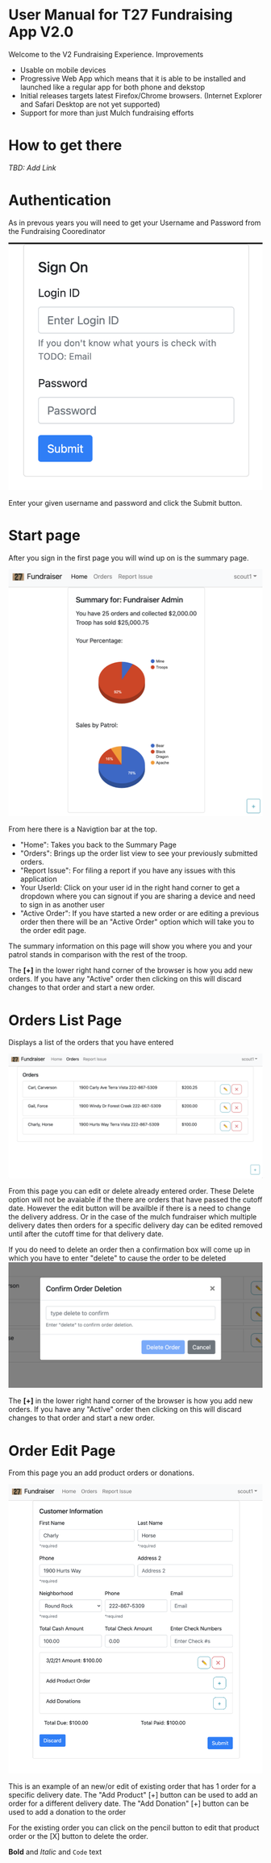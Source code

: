 # User Manual for T27 Fundraising App V2.0

Welcome to the V2 Fundraising Experience.
Improvements
- Usable on mobile devices
- Progressive Web App which means that it is able to be installed and launched like a regular app for both phone and dekstop
- Initial releases targets latest Firefox/Chrome browsers.  (Internet Explorer and Safari Desktop are not yet supported)
- Support for more than just Mulch fundraising efforts

# How to get there
_TBD: Add Link_

# Authentication
As in prevous years you will need to get your Username and Password from the Fundraising Cooredinator

![Sign On Page](images/SignOn.png)

Enter your given username and password and click the Submit button.

# Start page
After you sign in the first page you will wind up on is the summary page.

![Summary Page](images/LandingPage.png)

From here there is a Navigtion bar at the top.
- "Home": Takes you back to the Summary Page
- "Orders": Brings up the order list view to see your previously submitted orders.
- "Report Issue": For filing a report if you have any issues with this application
- Your UserId: Click on your user id in the right hand corner to get a dropdown where you can signout if you are sharing a device and need to sign in as another user
- "Active Order":  If you have started a new order or are editing a previous order then there will be an "Active Order" option which will take you to the order edit page.

The summary information on this page will show you where you and your patrol stands in comparison with the rest of the troop.

The **[+]** in the lower right hand corner of the browser is how you add new orders.  If you have any "Active" order then clicking on this will discard changes to that order and start a new order.

# Orders List Page
Displays a list of the orders that you have entered

![Order List](images/OrderListPage.png)

From this page you can edit or delete already entered order.  These Delete option will not be avaiable if the there are orders that have passed the cutoff date. However the edit button will be availble if there is a need to change the delivery address.  Or in the case of the mulch fundraiser which multiple delivery dates then orders for a specific delivery day can be edited removed until after the cutoff time for that delivery date.

If you do need to delete an order then a confirmation box will come up in which you have to enter "delete" to cause the order to be deleted
![Order Delete Confirmation](images/ConfirmOrderDeletion.png)

The **[+]** in the lower right hand corner of the browser is how you add new orders.  If you have any "Active" order then clicking on this will discard changes to that order and start a new order.

# Order Edit Page
From this page you an add product orders or donations.

![Order Entry with 1 Product Delivery Day Order](images/OrderEntry1Order.png)

This is an example of an new/or edit of existing order that has 1 order for a specific delivery date. 
The "Add Product" [+] button can be used to add an order for a different delivery date.
The "Add Donation" [+] button can be used to add a donation to the order

For the existing order you can click on the pencil button to edit that product order or the [X] button to delete the order.



**Bold** and _Italic_ and `Code` text



